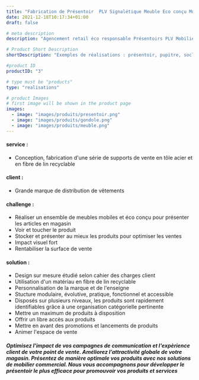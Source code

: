 ```yaml
---
title: "Fabrication de Présentoir  PLV Signalétique Meuble Eco conçu Mobilier Retail en matériau biosourcé recyclable"
date: 2021-12-18T10:17:34+01:00
draft: false

# meta description
description: "Agencement retail éco responsable Présentoirs PLV Mobilier Retail, Linéaire, signalétique"

# Product Short Description
shortDescription: "Exemples de réalisations : présentoir, pupitre, socle, borne, PLV, mobilier retail, gondole, meuble de caisse, meuble linéaire, mobilier retail"

#product ID
productID: "3"

# type must be "products"
type: "realisations"

# product Images
# first image will be shown in the product page
images:
  - image: "images/produits/presentoir.png"
  - image: "images/produits/gondole.png"
  - image: "images/produits/meuble.png"
---
```


#### service :
* Conception, fabrication d'une série de supports de vente en tôle acier et en fibre de lin recyclable

#### client :
* Grande marque de distribution de vêtements 

#### challenge :
* Réaliser un ensemble de meubles mobiles et éco conçu pour présenter les articles en magasin
* Voir et toucher le produit
* Stocker et présenter au mieux les produits pour optimiser les ventes
* Impact visuel fort
* Rentabiliser la surface de vente
  
#### solution :
* Design sur mesure étudié selon cahier des charges client
* Utilisation d'un matériau en fibre de lin recyclable
* Personnalisation de la marque et de l'enseigne
* Stucture modulaire, évolutive, pratique, fonctionnel et accessible
* Disposés sur plusieurs niveaux, les produits sont rapidement identifiables grâce à une organisation catégorielle pertinente
* Mettre un maximum de produits à disposition
* Offrir un libre accès aux produits
* Mettre en avant des promotions et lancements de produits
* Animer l'espace de vente

##### Optimisez l'impact de vos campagnes de communication et l'expèrience client de votre point de vente. Améliorez l’attractivité globale de votre magasin. Présentez de manière optimale vos produits avec nos solutions de mobilier commercial. Nous  vous accompagnons pour développer le présentoir le plus efficace pour promouvoir vos produits et services